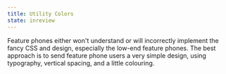 ```yaml
---
title: Utility Colors
state: inreview
---
```


Feature phones either won't understand or will incorrectly implement the fancy CSS and design,
especially the low-end feature phones.
The best approach is to send feature phone users a very simple design,
using typography, vertical spacing, and a little colouring.
